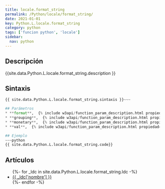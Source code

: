 ```yaml
---
title: locale.format_string
permalink: /Python/locale/format_string/
date: 2021-01-01
key: Python.L.locale.format_string
category: python
tags: ['funcion python', 'locale']
sidebar: 
  nav: python
---
```


## Descripción
{{site.data.Python.L.locale.format_string.description }}

## Sintaxis
~~~python
{{ site.data.Python.L.locale.format_string.sintaxis }}~~~

## Parámetros
* **format**,  {% include w3api/function_param_description.html propiedad=site.data.Python.L.locale.format_string valor="format" %}
* **grouping**,  {% include w3api/function_param_description.html propiedad=site.data.Python.L.locale.format_string valor="grouping" %}
* **monetary**,  {% include w3api/function_param_description.html propiedad=site.data.Python.L.locale.format_string valor="monetary" %}
* **val**,  {% include w3api/function_param_description.html propiedad=site.data.Python.L.locale.format_string valor="val" %}

## Ejemplo
~~~python
{{ site.data.Python.L.locale.format_string.code}}
~~~

## Artículos
<ul>
{%- for _ldc in site.data.Python.L.locale.format_string.ldc -%}
   <li>
       <a href="{{_ldc['url'] }}">{{ _ldc['nombre'] }}</a>
   </li>
{%- endfor -%}
</ul>
